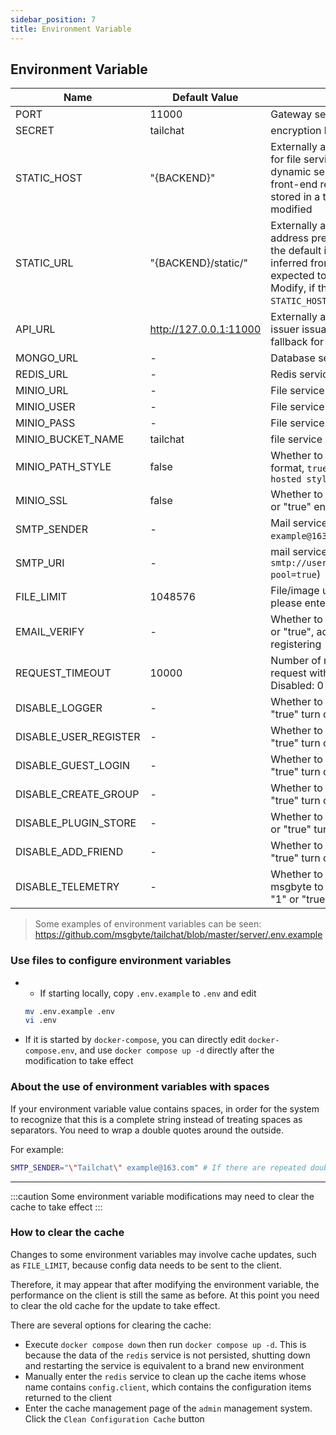```yaml
---
sidebar_position: 7
title: Environment Variable
---
```


## Environment Variable

| Name | Default Value | Description |
| ----- | ------ | --- |
| PORT | 11000 | Gateway service port number |
| SECRET | tailchat | encryption key, used for JWT |
| STATIC_HOST | "{BACKEND}" | Externally accessible static service host, used for file service access, the default is the dynamic server address inferred from the front-end request, if it is expected to be stored in a third-party OSS, it needs to be modified |
| STATIC_URL | "{BACKEND}/static/" | Externally accessible static service complete address prefix, used for file service access, the default is the dynamic server address inferred from the front-end request, if it is expected to be stored in a third-party OSS Modify, if this variable is set, the above `STATIC_HOST` value is invalid |
| API_URL | http://127.0.0.1:11000 | Externally accessible url address, used for issuer issuance on open platforms or as a fallback for file services |
| MONGO_URL | - | Database service address |
| REDIS_URL | - | Redis service address |
| MINIO_URL | - | File service address (minio) |
| MINIO_USER | - | File service username |
| MINIO_PASS | - | File service password |
| MINIO_BUCKET_NAME | tailchat | file service bucket name |
| MINIO_PATH_STYLE | false | Whether to use path-style s3 communication format, `true` is `Path Style`, `false` is `Virtual hosted style` |
| MINIO_SSL | false | Whether to use SSL to connect storage, if "1" or "true" enable SSL |
| SMTP_SENDER | - | Mail service sender (example: `"Tailchat" example@163.com`) |
| SMTP_URI | - | mail service connection address (example: `smtp://username:password@smtp.example.com/?pool=true`) |
| FILE_LIMIT | 1048576 | File/image upload size limit, the default is 1m, please enter a number(unit: byte) |
| EMAIL_VERIFY | - | Whether to enable email verification, if it is "1" or "true", add email verification control when registering |
| REQUEST_TIMEOUT | 10000 | Number of milliseconds to wait before reject a request with a RequestTimeout error. Disabled: 0 |
| DISABLE_LOGGER | - | Whether to disable the log output, if "1" or "true" turn off the log on the fly |
| DISABLE_USER_REGISTER | - | Whether to disable the user register, if "1" or "true" turn off this method |
| DISABLE_GUEST_LOGIN | - | Whether to disable the guest login, if "1" or "true" turn off this method |
| DISABLE_CREATE_GROUP | - | Whether to disable user create group, if "1" or "true" turn off this method |
| DISABLE_PLUGIN_STORE | - | Whether to hide user plugin store entry, if "1" or "true" turn off this method |
| DISABLE_ADD_FRIEND | - | Whether to hide user add friend entry, if "1" or "true" turn off this method |
| DISABLE_TELEMETRY | - | Whether to disable send telemetry report to msgbyte to help us improve, its anonymous, if "1" or "true" turn off telemetry |

> Some examples of environment variables can be seen: https://github.com/msgbyte/tailchat/blob/master/server/.env.example

### Use files to configure environment variables

- - If starting locally, copy `.env.example` to `.env` and edit
  ```bash
  mv .env.example .env
  vi .env
  ```

- If it is started by `docker-compose`, you can directly edit `docker-compose.env`, and use `docker compose up -d` directly after the modification to take effect

### About the use of environment variables with spaces

If your environment variable value contains spaces, in order for the system to recognize that this is a complete string instead of treating spaces as separators. You need to wrap a double quotes around the outside.

For example:

```bash
SMTP_SENDER="\"Tailchat\" example@163.com" # If there are repeated double quotes, they need to be escaped with an escape character
```


-------------

:::caution
Some environment variable modifications may need to clear the cache to take effect
:::

### How to clear the cache

Changes to some environment variables may involve cache updates, such as `FILE_LIMIT`, because config data needs to be sent to the client.

Therefore, it may appear that after modifying the environment variable, the performance on the client is still the same as before. At this point you need to clear the old cache for the update to take effect.

There are several options for clearing the cache:

- Execute `docker compose down` then run `docker compose up -d`. This is because the data of the `redis` service is not persisted, shutting down and restarting the service is equivalent to a brand new environment
- Manually enter the `redis` service to clean up the cache items whose name contains `config.client`, which contains the configuration items returned to the client
- Enter the cache management page of the `admin` management system. Click the `Clean Configuration Cache` button
